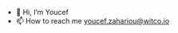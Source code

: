 - 👋 Hi, I’m Youcef
- 📫 How to reach me youcef.zahariou@witco.io

<!---
6youss-witco/6youss-witco is a ✨ special ✨ repository because its `README.md` (this file) appears on your GitHub profile.
You can click the Preview link to take a look at your changes.
--->
